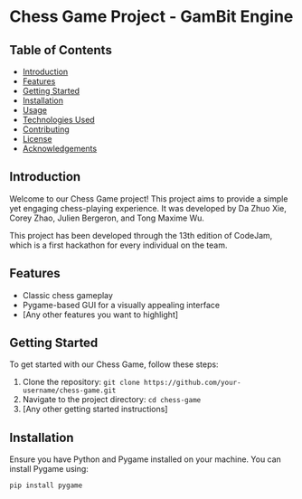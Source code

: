# Chess Game Project - GamBit Engine

## Table of Contents

- [Introduction](#introduction)
- [Features](#features)
- [Getting Started](#getting-started)
- [Installation](#installation)
- [Usage](#usage)
- [Technologies Used](#technologies-used)
- [Contributing](#contributing)
- [License](#license)
- [Acknowledgements](#acknowledgements)

## Introduction

Welcome to our Chess Game project! This project aims to provide a simple yet engaging chess-playing experience. It was developed by Da Zhuo Xie, Corey Zhao, Julien Bergeron, and Tong Maxime Wu.

This project has been developed through the 13th edition of CodeJam, which is a first hackathon for every individual on the team.
## Features

- Classic chess gameplay
- Pygame-based GUI for a visually appealing interface
- [Any other features you want to highlight]

## Getting Started

To get started with our Chess Game, follow these steps:

1. Clone the repository: `git clone https://github.com/your-username/chess-game.git`
2. Navigate to the project directory: `cd chess-game`
3. [Any other getting started instructions]

## Installation

Ensure you have Python and Pygame installed on your machine. You can install Pygame using:

```bash
pip install pygame
